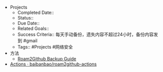 - Projects
    - Completed Date::
    - Status::
    - Due Date::
    - Related Goals::
    - Success Criteria:: 每天手动备份，遗失内容不超过24小时，备份内容发到 #gmail
    - Tags:: #Projects #网络安全
- 方法
    - [Roam2Github Backup Guide](https://www.notion.so/Roam2Github-Backup-Guide-650925859a4a42cf940e3fb74f5189f9)
- [Actions · baibanbao/roam2github-actions](https://github.com/baibanbao/roam2github-actions/actions)
